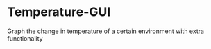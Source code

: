 # Temperature-GUI
Graph the change in temperature of a certain environment with extra functionality
